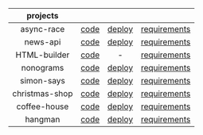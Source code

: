 |   projects	|  	|  	|  	|
|:----------:|:----------:	|:------:	|:------:	|
|async-race|[code](https://github.com/inalitvinka/projects/tree/async-race)|[deploy](https://inalitvinka.github.io/projects/async-race/)|[requirements](https://github.com/rolling-scopes-school/tasks/tree/master/stage2/tasks/async-race)|
|news-api|[code](https://github.com/inalitvinka/projects/tree/news-api)|[deploy](https://inalitvinka.github.io/projects/news-api/)|[requirements](https://github.com/rolling-scopes-school/tasks/blob/master/tasks/migration-newip-to-ts.md)|
|HTML-builder|[code](https://github.com/inalitvinka/HTML-builder)| - |[requirements](https://github.com/rolling-scopes-school/tasks/tree/master/stage1/tasks/html-builder)|
|nonograms|[code](https://github.com/inalitvinka/projects/tree/nonograms)|[deploy](https://inalitvinka.github.io/projects/nonograms/)|[requirements](https://github.com/rolling-scopes-school/tasks/tree/master/tasks/nonograms)|
|simon-says|[code](https://github.com/inalitvinka/projects/tree/simon-says)|[deploy](https://inalitvinka.github.io/projects/simon-says/)|[requirements](https://github.com/rolling-scopes-school/tasks/tree/master/stage1/tasks/simon-says)|
|christmas-shop|[code](https://github.com/inalitvinka/projects/tree/christmas-shop)|[deploy](https://inalitvinka.github.io/projects/christmas-shop/)|[requirements](https://github.com/rolling-scopes-school/tasks/blob/master/tasks/christmas-shop/christmas-shop.md)|
|coffee-house|[code](https://github.com/inalitvinka/projects/tree/coffee-house)|[deploy](https://inalitvinka.github.io/projects/coffee-house/)|[requirements](https://github.com/rolling-scopes-school/tasks/blob/master/tasks/coffee-house/coffee-house.md)|
|hangman|[code](https://github.com/inalitvinka/projects/tree/hangman)|[deploy](https://inalitvinka.github.io/projects/hangman/)|[requirements](https://github.com/rolling-scopes-school/tasks/tree/master/stage1/tasks/hangman)|
